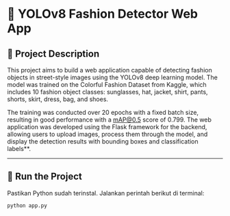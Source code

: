 # 👗 YOLOv8 Fashion Detector Web App

## 📌 Project Description

This project aims to build a web application capable of detecting fashion objects in street-style images using the YOLOv8 deep learning model. The model was trained on the Colorful Fashion Dataset from Kaggle, which includes 10 fashion object classes: sunglasses, hat, jacket, shirt, pants, shorts, skirt, dress, bag, and shoes.

The training was conducted over 20 epochs with a fixed batch size, resulting in good performance with a mAP@0.5 score of 0.799. The web application was developed using the Flask framework for the backend, allowing users to upload images, process them through the model, and display the detection results with bounding boxes and classification labels**.

---

## 🚀 Run the Project

Pastikan Python sudah terinstal. Jalankan perintah berikut di terminal:

```bash
python app.py
